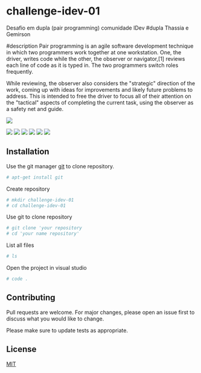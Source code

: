 # challenge-idev-01
Desafio em dupla (pair programming)  comunidade IDev
#dupla
Thassia e Gemirson

#description
Pair programming is an agile software development technique in which two programmers work together at one workstation. One, the driver, writes code while the other, the observer or navigator,[1] reviews each line of code as it is typed in. The two programmers switch roles frequently.

While reviewing, the observer also considers the "strategic" direction of the work, coming up with ideas for improvements and likely future problems to address. This is intended to free the driver to focus all of their attention on the "tactical" aspects of completing the current task, using the observer as a safety net and guide. 

![](https://medium.com/@weblab_tech/pair-programming-guide-a76ca43ff389)


![](https://img.shields.io/github/stars/pandao/editor.md.svg) ![](https://img.shields.io/github/forks/pandao/editor.md.svg) ![](https://img.shields.io/github/tag/pandao/editor.md.svg) ![](https://img.shields.io/github/release/pandao/editor.md.svg) ![](https://img.shields.io/github/issues/pandao/editor.md.svg) ![](https://img.shields.io/bower/v/editor.md.svg)

## Installation

Use the git manager [git](https://git-scm.com/downloads) to clone repository.
```bash
# apt-get install git
```
Create repository
```bash
# mkdir challenge-idev-01
# cd challenge-idev-01
```
Use git to clone repository 
```bash
# git clone 'your repository
# cd 'your name repository'
```
List all files 
```bash
# ls  
```
Open the project in visual studio
```bash
# code . 
```

## Contributing
Pull requests are welcome. For major changes, please open an issue first to discuss what you would like to change.

Please make sure to update tests as appropriate.

## License
[MIT](https://choosealicense.com/licenses/mit/)
